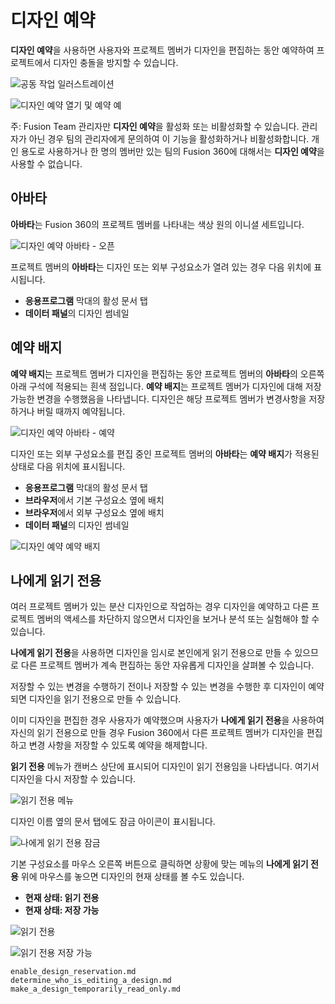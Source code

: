 디자인 예약
======

**디자인 예약**을 사용하면 사용자와 프로젝트 멤버가 디자인을 편집하는 동안 예약하여 프로젝트에서 디자인 충돌을 방지할 수 있습니다.

![공동 작업 일러스트레이션](https://help.autodesk.com/cloudhelp/KOR/Fusion-Assemble/images/hig-illustration/collaboration-mono.png)

![디자인 예약 열기 및 예약 예](https://help.autodesk.com/cloudhelp/KOR/Fusion-Assemble/images/diagram/design-reservation-open-reserved.png)

주: Fusion Team 관리자만 **디자인 예약**을 활성화 또는 비활성화할 수 있습니다. 관리자가 아닌 경우 팀의 관리자에게 문의하여 이 기능을 활성화하거나 비활성화합니다. 개인 용도로 사용하거나 한 명의 멤버만 있는 팀의 Fusion 360에 대해서는 **디자인 예약**을 사용할 수 없습니다.

아바타
---

**아바타**는 Fusion 360의 프로젝트 멤버를 나타내는 색상 원의 이니셜 세트입니다.

![디자인 예약 아바타 - 오픈](https://help.autodesk.com/cloudhelp/KOR/Fusion-Assemble/images/diagram/design-reservation-avatars.png)

프로젝트 멤버의 **아바타**는 디자인 또는 외부 구성요소가 열려 있는 경우 다음 위치에 표시됩니다.

*   **응용프로그램** 막대의 활성 문서 탭
*   **데이터 패널**의 디자인 썸네일

예약 배지
-----

**예약 배지**는 프로젝트 멤버가 디자인을 편집하는 동안 프로젝트 멤버의 **아바타**의 오른쪽 아래 구석에 적용되는 흰색 점입니다. **예약 배지**는 프로젝트 멤버가 디자인에 대해 저장 가능한 변경을 수행했음을 나타냅니다. 디자인은 해당 프로젝트 멤버가 변경사항을 저장하거나 버릴 때까지 예약됩니다.

![디자인 예약 아바타 - 예약](https://help.autodesk.com/cloudhelp/KOR/Fusion-Assemble/images/diagram/design-reservation-avatars-reserved.png)

디자인 또는 외부 구성요소를 편집 중인 프로젝트 멤버의 **아바타**는 **예약 배지**가 적용된 상태로 다음 위치에 표시됩니다.

*   **응용프로그램** 막대의 활성 문서 탭
*   **브라우저**에서 기본 구성요소 옆에 배치
*   **브라우저**에서 외부 구성요소 옆에 배치
*   **데이터 패널**의 디자인 썸네일

![디자인 예약 예약 배지](https://help.autodesk.com/cloudhelp/KOR/Fusion-Assemble/images/diagram/design-reservation-badge.png)

나에게 읽기 전용
---------

여러 프로젝트 멤버가 있는 분산 디자인으로 작업하는 경우 디자인을 예약하고 다른 프로젝트 멤버의 액세스를 차단하지 않으면서 디자인을 보거나 분석 또는 실험해야 할 수 있습니다.

**나에게 읽기 전용**을 사용하면 디자인을 임시로 본인에게 읽기 전용으로 만들 수 있으므로 다른 프로젝트 멤버가 계속 편집하는 동안 자유롭게 디자인을 살펴볼 수 있습니다.

저장할 수 있는 변경을 수행하기 전이나 저장할 수 있는 변경을 수행한 후 디자인이 예약되면 디자인을 읽기 전용으로 만들 수 있습니다.

이미 디자인을 편집한 경우 사용자가 예약했으며 사용자가 **나에게 읽기 전용**을 사용하여 자신의 읽기 전용으로 만들 경우 Fusion 360에서 다른 프로젝트 멤버가 디자인을 편집하고 변경 사항을 저장할 수 있도록 예약을 해제합니다.

**읽기 전용** 메뉴가 캔버스 상단에 표시되어 디자인이 읽기 전용임을 나타냅니다. 여기서 디자인을 다시 저장할 수 있습니다.

![읽기 전용 메뉴](https://help.autodesk.com/cloudhelp/KOR/Fusion-Assemble/images/diagram/read-only-menu.png)

디자인 이름 옆의 문서 탭에도 잠금 아이콘이 표시됩니다.

![나에게 읽기 전용 잠금](https://help.autodesk.com/cloudhelp/KOR/Fusion-Assemble/images/diagram/rofm-lock-title-bar.png)

기본 구성요소를 마우스 오른쪽 버튼으로 클릭하면 상황에 맞는 메뉴의 **나에게 읽기 전용** 위에 마우스를 놓으면 디자인의 현재 상태를 볼 수도 있습니다.

*   **현재 상태: 읽기 전용**
*   **현재 상태: 저장 가능**

![읽기 전용](https://help.autodesk.com/cloudhelp/KOR/Fusion-Assemble/images/diagram/read-only.png)

![읽기 전용 저장 가능](https://help.autodesk.com/cloudhelp/KOR/Fusion-Assemble/images/diagram/read-only-savable.png)

```{toctree}
enable_design_reservation.md
determine_who_is_editing_a_design.md
make_a_design_temporarily_read_only.md
```